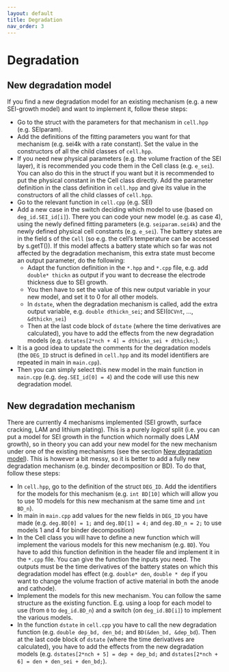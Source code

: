```yaml
---
layout: default
title: Degradation
nav_order: 3
---
```



# Degradation
## New degradation model
If you find a new degradation model for an existing mechanism (e.g. a new SEI-growth model) and want to implement it, follow these steps:

- Go to the struct with the parameters for that mechanism in `cell.hpp` (e.g. SEIparam).
- Add the definitions of the fitting parameters you want for that mechanism (e.g. sei4k with a rate constant). Set the value in the constructors of all the child classes of `cell.hpp`.
- If you need new physical parameters (e.g. the volume fraction of the SEI layer), it is recommended you code them in the Cell class (e.g. `e_sei`). You can also do this in the struct if you want but it is recommended to put the physical constant in the Cell class directly. Add the parameter definition in the class definition in `cell.hpp` and give its value in the constructors of all the child classes of `cell.hpp`.
- Go to the relevant function in `cell.cpp` (e.g. SEI)
- Add a new case in the switch deciding which model to use (based on `deg_id.SEI_id[i]`). There you can code your new model (e.g. as case 4), using the newly defined fitting parameters (e.g. `seiparam.sei4k`) and the newly defined physical cell constants (e.g. `e_sei`). The battery states are in the field s of the `Cell` (so e.g. the cell’s temperature can be accessed by s.getT()). If this model affects a battery state which so far was not affected by the degradation mechanism, this extra state must become an output parameter, do the following:
    - Adapt the function definition in the `*.hpp` and `*.cpp` file, e.g. add `double* thickn` as output if you want to decrease the electrode thickness due to SEI growth.
    - You then have to set the value of this new output variable in your new model, and set it to 0 for all other models.
    - In `dstate`, when the degradation mechanism is called, add the extra output variable, e.g. `double dthickn_sei`; and SEI(`OCVnt`, ..., `&dthickn_sei`)
    - Then at the last code block of `dstate` (where the time derivatives are calculated), you have to add the effects from the new degradation models (e.g. `dstates[2*nch + 4] = dthickn_sei + dthickn;`).
- It is a good idea to update the comments for the degradation models (the `DEG_ID` struct is defined in `cell.hpp` and its model identifiers are repeated in main in `main.cpp`).
- Then you can simply select this new model in the main function in `main.cpp` (e.g. `deg.SEI_id[0] = 4`) and the code will use this new degradation model.


## New degradation mechanism

There are currently 4 mechanisms implemented (SEI growth, surface cracking, LAM and lithium plating). This is a purely *logical* split (i.e. you can put a model for SEI growth in the function which normally does LAM growth), so in theory you can add your new model for the new mechanism under one of the existing mechanisms (see the section [New degradation model](#new-degradation-model)). This is however a bit messy, so it is better to add a fully new degradation mechanism (e.g. binder decomposition or BD). To do that, follow these steps:

- In `cell.hpp`, go to the definition of the struct `DEG_ID`. Add the identifiers for the models for this mechanism (e.g. `int BD[10]` which will allow you to use 10 models for this new mechanism at the same time and `int BD_n`).
- In main in `main.cpp` add values for the new fields in `DEG_ID` you have made (e.g. `deg.BD[0] = 1;` and `deg.BD[1] = 4;` and `deg.BD_n = 2;` to use models 1 and 4 for binder decomposition)
- In the Cell class you will have to define a new function which will implement the various models for this new mechanism (e.g. `BD`). You have to add this function definition in the header file and implement it in the `*.cpp` file. You can give the function the inputs you need. The outputs must be the time derivatives of the battery states on which this degradation model has effect (e.g. `double* den`, `double * dep` if you want to change the volume fraction of active material in both the anode and cathode).
- Implement the models for this new mechanism. You can follow the same structure as the existing function. E.g. using a loop for each model to use (from `0` to `deg_id.BD_n`) and a switch (on `deg_id.BD[i]`) to implement the various models.
- In the function `dstate` in `cell.cpp` you have to call the new degradation function (e.g. `double dep_bd, den_bd;` and `BD(&den_bd, &dep_bd`). Then at the last code block of `dstate` (where the time derivatives are calculated), you have to add the effects from the new degradation models (e.g. `dstates[2*nch + 5] = dep + dep_bd;` and `dstates[2*nch + 6] = den + den_sei + den_bd;`).
